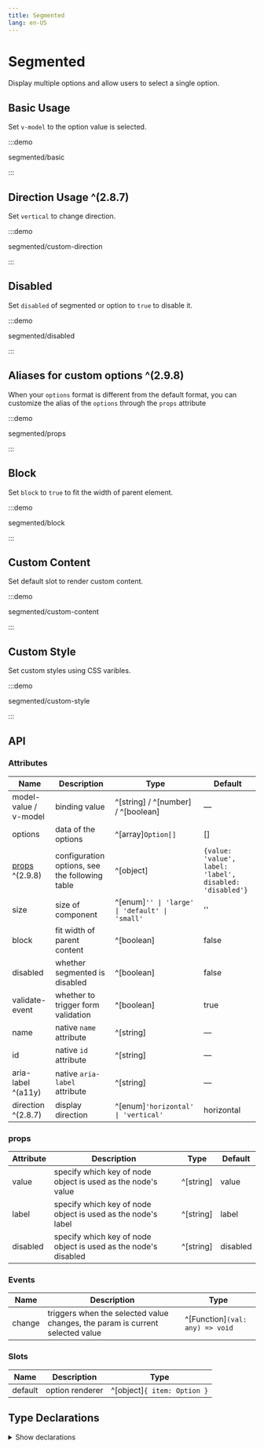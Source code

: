 ```yaml
---
title: Segmented
lang: en-US
---
```


# Segmented

Display multiple options and allow users to select a single option.

## Basic Usage

Set `v-model` to the option value is selected.

:::demo

segmented/basic

:::

## Direction Usage ^(2.8.7)

Set `vertical` to change direction.

:::demo

segmented/custom-direction

:::

## Disabled

Set `disabled` of segmented or option to `true` to disable it.

:::demo

segmented/disabled

:::

## Aliases for custom options ^(2.9.8)

When your `options` format is different from the default format, you can customize the alias of the `options` through the `props` attribute

:::demo

segmented/props

:::

## Block

Set `block` to `true` to fit the width of parent element.

:::demo

segmented/block

:::

## Custom Content

Set default slot to render custom content.

:::demo

segmented/custom-content

:::

## Custom Style

Set custom styles using CSS varibles.

:::demo

segmented/custom-style

:::

## API

### Attributes

| Name                     | Description                                    | Type                                           | Default                                                  |
| ------------------------ | ---------------------------------------------- | ---------------------------------------------- | -------------------------------------------------------- |
| model-value / v-model    | binding value                                  | ^[string] / ^[number] / ^[boolean]             | —                                                        |
| options                  | data of the options                            | ^[array]`Option[]`                             | []                                                       |
| [props](#props) ^(2.9.8) | configuration options, see the following table | ^[object]                                      | `{value: 'value', label: 'label', disabled: 'disabled'}` |
| size                     | size of component                              | ^[enum]`'' \| 'large' \| 'default' \| 'small'` | ''                                                       |
| block                    | fit width of parent content                    | ^[boolean]                                     | false                                                    |
| disabled                 | whether segmented is disabled                  | ^[boolean]                                     | false                                                    |
| validate-event           | whether to trigger form validation             | ^[boolean]                                     | true                                                     |
| name                     | native `name` attribute                        | ^[string]                                      | —                                                        |
| id                       | native `id` attribute                          | ^[string]                                      | —                                                        |
| aria-label ^(a11y)       | native `aria-label` attribute                  | ^[string]                                      | —                                                        |
| direction ^(2.8.7)       | display direction                              | ^[enum]`'horizontal' \| 'vertical'`            | horizontal                                               |

### props

| Attribute | Description                                                     | Type      | Default  |
| --------- | --------------------------------------------------------------- | --------- | -------- |
| value     | specify which key of node object is used as the node's value    | ^[string] | value    |
| label     | specify which key of node object is used as the node's label    | ^[string] | label    |
| disabled  | specify which key of node object is used as the node's disabled | ^[string] | disabled |

### Events

| Name   | Description                                                                   | Type                            |
| ------ | ----------------------------------------------------------------------------- | ------------------------------- |
| change | triggers when the selected value changes, the param is current selected value | ^[Function]`(val: any) => void` |

### Slots

| Name    | Description     | Type                        |
| ------- | --------------- | --------------------------- |
| default | option renderer | ^[object]`{ item: Option }` |

## Type Declarations

<details>
  <summary>Show declarations</summary>

```ts
type Option = Record<string, any> | string | number | boolean
```

</details>
